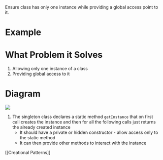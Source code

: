 Ensure class has only one instance while providing a global access point to it.

# Example

# What Problem it Solves
1. Allowing only one instance of a class
2. Providing global access to it

# Diagram
![](https://i.imgur.com/gs8UL6A.png)
1. The singleton class declares a static method `getInstance` that on first call creates the instance and then for all the following calls just returns the already created instance
	- It should have a private or hidden constructor - allow access only to the static method
	- It can then provide other methods to interact with the instance

[[Creational Patterns]]
